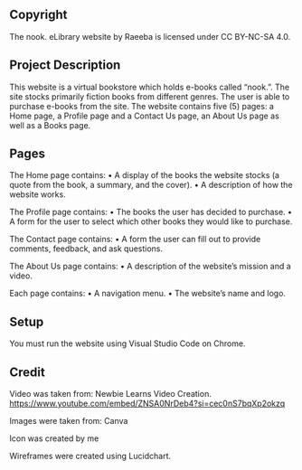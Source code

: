 ## Copyright
The nook. eLibrary  website by Raeeba is licensed under CC BY-NC-SA 4.0.

## Project Description
This website is a virtual bookstore which holds e-books called “nook.”. The site stocks primarily fiction books from different genres. The user is able to purchase e-books from the site.
The website contains five (5) pages: a Home page, a Profile page and a Contact Us page, an About Us page as well as a Books page.

## Pages
The Home page contains:
•	A display of the books the website stocks (a quote from the book, a summary, and the cover).
•	A description of how the website works.

The Profile page contains:
•	The books the user has decided to purchase.
•	A form for the user to select which other books they would like to purchase. 

The Contact page contains: 
•	A form the user can fill out to provide comments, feedback, and ask questions.

The About Us page contains:
•	A description of the website’s mission and a video.

Each page contains:
•	A navigation menu.
•	The website’s name and logo.

## Setup 
You must run the website using Visual Studio Code on Chrome. 

## Credit
Video was taken from: Newbie Learns Video Creation. https://www.youtube.com/embed/ZNSA0NrDeb4?si=cec0nS7bqXp2okzq

Images were taken from: Canva 

Icon was created by me 

Wireframes were created using Lucidchart.
